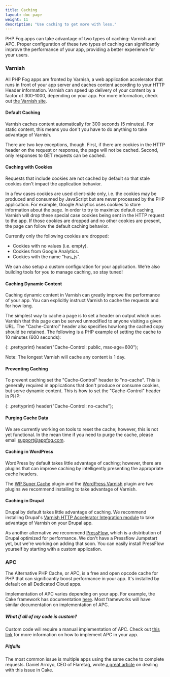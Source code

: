 ```yaml
---
title: Caching
layout: doc-page
weight: 11
description: "Use caching to get more with less."
---
```


PHP Fog apps can take advantage of two types of caching: Varnish and APC. Proper configuration of these two types of caching can significantly improve the performance of your app, providing a better experience for your users. 

### Varnish

All PHP Fog apps are fronted by Varnish, a web application accelerator that runs in front of your app server and caches content according to your HTTP Header information. Varnish can speed up delivery of your content by a factor of 300-1000, depending on your app. For more information, check out [the Varnish site](https://www.varnish-cache.org/). 

#### Default Caching

Varnish caches content automatically for 300 seconds (5 minutes). For static content, this means you don't you have to do anything to take advantage of Varnish.

There are two key exceptions, though. First, if there are cookies in the HTTP header on the request or response, the page will not be cached. Second, only responses to GET requests can be cached.

#### Caching with Cookies

Requests that include cookies are not cached by default so that stale cookies don't impact the application behavior.

In a few cases cookies are used client-side only, i.e. the cookies may be produced and consumed by JavaScript but are never processed by the PHP application. For example, Google Analytics uses cookies to store information about the page. In order to try to maximize default caching, Varnish will drop these special case cookies being sent in the HTTP request to the app. If those cookies are dropped and no other cookies are present, the page can follow the default caching behavior. 

Currently only the following cookies are dropped:

* Cookies with no values (i.e. empty).
* Cookies from Google Analytics.
* Cookies with the name "has_js".

We can also setup a custom configuration for your application. We're also building tools for you to manage caching, so stay tuned!

#### Caching Dynamic Content

Caching dynamic content in Varnish can greatly improve the performance of your app. You can explicitly instruct Varnish to cache the requests and for how long.

The simplest way to cache a page is to set a header on output which cues Varnish that this page can be served unmodified to anyone visiting a given URL. The "Cache-Control" header also specifies how long the cached copy should be retained. The following is a PHP example of setting the cache to 10 minutes (600 seconds):

{: .prettyprint}
    header("Cache-Control: public, max-age=600");

Note: The longest Varnish will cache any content is 1 day. 

#### Preventing Caching

To prevent caching set the "Cache-Control" header to "no-cache". This is generally required in applications that don't produce or consume cookies, but serve dynamic content. This is how to set the "Cache-Control" header in PHP:

{: .prettyprint}
    header("Cache-Control: no-cache");

#### Purging Cache Data

We are currently working on tools to reset the cache; however, this is not yet functional. In the mean time if you need to purge the cache, please email support@appfog.com.

#### Caching in WordPress

WordPress by default takes little advantage of caching; however, there are plugins that can improve caching by intelligently presenting the appropriate cache headers.

The [WP Super Cache](http://wordpress.org/extend/plugins/wp-super-cache/) plugin and the [WordPress Varnish](http://wordpress.org/extend/plugins/wordpress-varnish/) plugin are two plugins we recommend installing to take advantage of Varnish.

#### Caching in Drupal

Drupal by default takes little advantage of caching. We recommend installing Drupal's [Varnish HTTP Accelerator Integration module](http://drupal.org/project/varnish) to take advantage of Varnish on your Drupal app. 

As another alternative we recommend [PressFlow](http://pressflow.org/), which is a distribution of Drupal optimized for performance. We don't have a Pressflow Jumpstart yet, but we're working on adding that soon. You can easily install PressFlow yourself by starting with a custom application.

### APC

The Alternative PHP Cache, or APC, is a free and open opcode cache for PHP that can significantly boost performance in your app. It's installed by default on all Dedicated Cloud apps.

Implementation of APC varies depending on your app. For example, the Cake framework has documentation [here](http://api.cakephp.org/class/apc-engine). Most frameworks will have similar documentation on implementation of APC.

##### What if all of my code is custom?

Custom code will require a manual implementation of APC. Check out [this link](http://www.php.net/manual/en/apc.configuration.php) for more information on how to implement APC in your app.

##### Pitfalls

The most common issue is multiple apps using the same cache to complete requests. Daniel Arroyo, CEO of Flaretag, wrote [a great article](http://www.danielarroyo.net/2012/01/avoid-problems-when-running-multiple-cake-apps-in-one-server/) on dealing with this issue in Cake.
